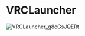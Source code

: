 # VRCLauncher
![VRCLauncher_g8cGsJQERt](https://user-images.githubusercontent.com/86748455/158459168-c4d00c34-d27d-44d6-9d74-075011994dc7.png)
